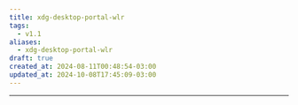 ```yaml
---
title: xdg-desktop-portal-wlr
tags:
  - v1.1
aliases:
  - xdg-desktop-portal-wlr
draft: true
created_at: 2024-08-11T00:48:54-03:00
updated_at: 2024-10-08T17:45:09-03:00
---
```



---

